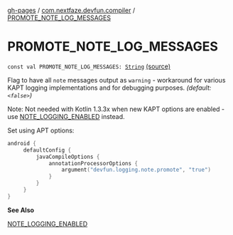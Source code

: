 [gh-pages](../index.md) / [com.nextfaze.devfun.compiler](index.md) / [PROMOTE_NOTE_LOG_MESSAGES](./-p-r-o-m-o-t-e_-n-o-t-e_-l-o-g_-m-e-s-s-a-g-e-s.md)

# PROMOTE_NOTE_LOG_MESSAGES

`const val PROMOTE_NOTE_LOG_MESSAGES: `[`String`](https://kotlinlang.org/api/latest/jvm/stdlib/kotlin/-string/index.html) [(source)](https://github.com/NextFaze/dev-fun/tree/master/devfun-compiler/src/main/java/com/nextfaze/devfun/compiler/DevFunProcessor.kt#L297)

Flag to have all `note` messages output as `warning` - workaround for various KAPT logging implementations and for debugging purposes.  *(default: `<false>`)*

Note: Not needed with Kotlin 1.3.3x when new KAPT options are enabled - use [NOTE_LOGGING_ENABLED](-n-o-t-e_-l-o-g-g-i-n-g_-e-n-a-b-l-e-d.md) instead.

Set using APT options:

``` kotlin
android {
     defaultConfig {
         javaCompileOptions {
             annotationProcessorOptions {
                 argument("devfun.logging.note.promote", "true")
             }
         }
     }
}
```

**See Also**

[NOTE_LOGGING_ENABLED](-n-o-t-e_-l-o-g-g-i-n-g_-e-n-a-b-l-e-d.md)

